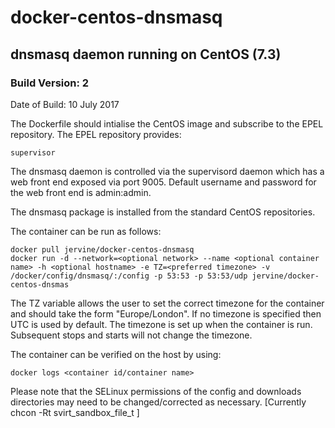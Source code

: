 # docker-centos-dnsmasq
## dnsmasq daemon running on CentOS (7.3)
### Build Version: 2
Date of Build: 10 July 2017

The Dockerfile should intialise the CentOS image and subscribe to the EPEL repository.
The EPEL repository provides:

    supervisor

The dnsmasq daemon is controlled via the supervisord daemon which has a web front end exposed via port 9005. Default username and password for the web front end is admin:admin.

The dnsmasq package is installed from the standard CentOS repositories.

The container can be run as follows:

    docker pull jervine/docker-centos-dnsmasq
    docker run -d --network=<optional network> --name <optional container name> -h <optional hostname> -e TZ=<preferred timezone> -v /docker/config/dnsmasq/:/config -p 53:53 -p 53:53/udp jervine/docker-centos-dnsmas

The TZ variable allows the user to set the correct timezone for the container and should take the form "Europe/London". If no timezone is specified then UTC is used by default. The timezone is set up when the container is run. Subsequent stops and starts will not change the timezone.

The container can be verified on the host by using:

    docker logs <container id/container name>

Please note that the SELinux permissions of the config and downloads directories may need to be changed/corrected as necessary. [Currently chcon -Rt svirt_sandbox_file_t <directory>]
